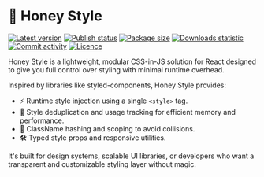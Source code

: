 # 🐝 Honey Style

[![Latest version](https://img.shields.io/npm/v/@react-hive/honey-style)](https://www.npmjs.com/package/@react-hive/honey-style)
[![Publish status](https://github.com/React-Hive/honey-style/actions/workflows/publish.yml/badge.svg)](https://github.com/React-Hive/honey-style/actions/workflows/publish.yml)
[![Package size](https://img.shields.io/bundlephobia/minzip/@react-hive/honey-style)](https://www.npmjs.com/package/@react-hive/honey-style)
[![Downloads statistic](https://img.shields.io/npm/dm/@react-hive/honey-style)](https://www.npmjs.com/package/@react-hive/honey-style)
[![Commit activity](https://img.shields.io/github/commit-activity/m/React-Hive/honey-style)](https://www.npmjs.com/package/@react-hive/honey-style)
[![Licence](https://img.shields.io/npm/l/@react-hive/honey-style)](https://www.npmjs.com/package/@react-hive/honey-style)


Honey Style is a lightweight, modular CSS-in-JS solution for React designed to give you full control over styling with minimal runtime overhead.

Inspired by libraries like styled-components, Honey Style provides:

- ⚡️ Runtime style injection using a single `<style>` tag.
- 🧠 Style deduplication and usage tracking for efficient memory and performance.
- 🎨 ClassName hashing and scoping to avoid collisions.
- 🛠️ Typed style props and responsive utilities.

It's built for design systems, scalable UI libraries, or developers who want a transparent and customizable styling layer without magic.
